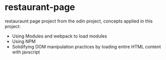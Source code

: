 # restaurant-page 

restauraunt page project from the odin project, concepts applied in this project: <br>
- Using Modules and webpack to load modules<br>
- Using NPM <br>
- Solidifying DOM manipulation practices by loading entire HTML content with javscript<br>
